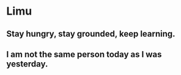 # Limu
## Stay hungry, stay grounded, keep learning.
## I am not the same person today as I was yesterday.
